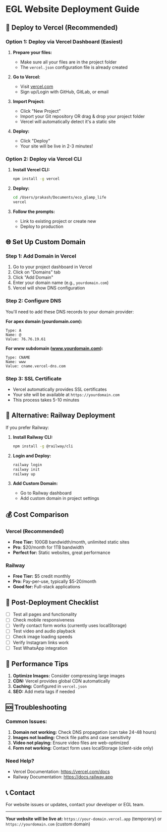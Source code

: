 # EGL Website Deployment Guide

## 🚀 Deploy to Vercel (Recommended)

### Option 1: Deploy via Vercel Dashboard (Easiest)

1. **Prepare your files:**
   - Make sure all your files are in the project folder
   - The `vercel.json` configuration file is already created

2. **Go to Vercel:**
   - Visit [vercel.com](https://vercel.com)
   - Sign up/Login with GitHub, GitLab, or email

3. **Import Project:**
   - Click "New Project"
   - Import your Git repository OR drag & drop your project folder
   - Vercel will automatically detect it's a static site

4. **Deploy:**
   - Click "Deploy"
   - Your site will be live in 2-3 minutes!

### Option 2: Deploy via Vercel CLI

1. **Install Vercel CLI:**
   ```bash
   npm install -g vercel
   ```

2. **Deploy:**
   ```bash
   cd /Users/prakash/Documents/eco_glamp_life
   vercel
   ```

3. **Follow the prompts:**
   - Link to existing project or create new
   - Deploy to production

## 🌐 Set Up Custom Domain

### Step 1: Add Domain in Vercel

1. Go to your project dashboard in Vercel
2. Click on "Domains" tab
3. Click "Add Domain"
4. Enter your domain name (e.g., `yourdomain.com`)
5. Vercel will show DNS configuration

### Step 2: Configure DNS

You'll need to add these DNS records to your domain provider:

**For apex domain (yourdomain.com):**
```
Type: A
Name: @
Value: 76.76.19.61
```

**For www subdomain (www.yourdomain.com):**
```
Type: CNAME
Name: www
Value: cname.vercel-dns.com
```

### Step 3: SSL Certificate

- Vercel automatically provides SSL certificates
- Your site will be available at `https://yourdomain.com`
- This process takes 5-10 minutes

## 📱 Alternative: Railway Deployment

If you prefer Railway:

1. **Install Railway CLI:**
   ```bash
   npm install -g @railway/cli
   ```

2. **Login and Deploy:**
   ```bash
   railway login
   railway init
   railway up
   ```

3. **Add Custom Domain:**
   - Go to Railway dashboard
   - Add custom domain in project settings

## 💰 Cost Comparison

### Vercel (Recommended)
- **Free Tier:** 100GB bandwidth/month, unlimited static sites
- **Pro:** $20/month for 1TB bandwidth
- **Perfect for:** Static websites, great performance

### Railway
- **Free Tier:** $5 credit monthly
- **Pro:** Pay-per-use, typically $5-20/month
- **Good for:** Full-stack applications

## 🔧 Post-Deployment Checklist

- [ ] Test all pages and functionality
- [ ] Check mobile responsiveness
- [ ] Verify contact form works (currently uses localStorage)
- [ ] Test video and audio playback
- [ ] Check image loading speeds
- [ ] Verify Instagram links work
- [ ] Test WhatsApp integration

## 🎯 Performance Tips

1. **Optimize Images:** Consider compressing large images
2. **CDN:** Vercel provides global CDN automatically
3. **Caching:** Configured in `vercel.json`
4. **SEO:** Add meta tags if needed

## 🆘 Troubleshooting

### Common Issues:

1. **Domain not working:** Check DNS propagation (can take 24-48 hours)
2. **Images not loading:** Check file paths and case sensitivity
3. **Video not playing:** Ensure video files are web-optimized
4. **Form not working:** Contact form uses localStorage (client-side only)

### Need Help?
- Vercel Documentation: https://vercel.com/docs
- Railway Documentation: https://docs.railway.app

## 📞 Contact

For website issues or updates, contact your developer or EGL team.

---

**Your website will be live at:** `https://your-domain.vercel.app` (temporary) or `https://yourdomain.com` (custom domain)
